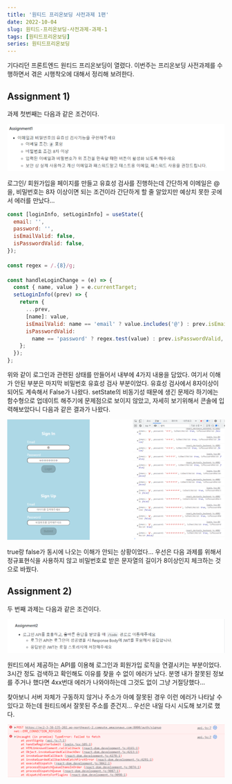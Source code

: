 ```yaml
---
title: '원티드 프리온보딩 사전과제 1편'
date: 2022-10-04
slug: 원티드-프리온보딩-사전과제-과제-1
tags: [원티드프리온보딩]
series: 원티드프리온보딩
---
```


기다리던 프론트엔드 원티드 프리온보딩이 열렸다. 이번주는 프리온보딩 사전과제를 수행하면서 겪은 시행착오에 대해서 정리해 보려한다.

## Assignment 1)

과제 첫번째는 다음과 같은 조건이다.

![첫번째 과제](assignment1.png)

로그인/ 회원가입을 페이지를 만들고 유효성 검사를 진행하는데 간단하게 이메일은 @을, 비밀번호는 8자 이상이면 되는 조건이라 간단하게 할 줄 알았지만 예상치 못한 곳에서 에러를 만났다...

```javascript
const [loginInfo, setLoginInfo] = useState({
  email: '',
  password: '',
  isEmailValid: false,
  isPasswordValid: false,
});

const regex = /.{8}/g;

const handleLoginChange = (e) => {
  const { name, value } = e.currentTarget;
  setLoginInfo((prev) => {
    return {
      ...prev,
      [name]: value,
      isEmailValid: name == 'email' ? value.includes('@') : prev.isEmailValid,
      isPasswordValid:
        name == 'password' ? regex.test(value) : prev.isPasswordValid,
    };
  });
};
```

위와 같이 로그인과 관련된 상태를 만들어서 내부에 4가지 내용을 담았다. 여기서 이해가 안된 부분은 마지막 비밀번호 유효성 검사 부분이었다. 유효성 검사에서 8자이상이 되어도 계속해서 False가 나왔다. setState의 비동기성 때문에 생긴 문제라 하기에는 함수형으로 업데이트 해주기에 문제점으로 보이지 않았고, 자세히 보기위해서 콘솔에 입력해보았다니 다음과 같은 결과가 나왔다.

![화면](화면.PNG)

true랑 false가 동시에 나오는 이해가 안되는 상황이었다... 우선은 다음 과제를 위해서 정규표현식을 사용하지 않고 비밀번호로 받은 문자열의 길이가 8이상인지 체크하는 것으로 바꿨다.

## Assignment 2)

두 번째 과제는 다음과 같은 조건이다.

![두번째과제](assignment2.png)

원티드에서 제공하는 API를 이용해 로그인과 회원가입 로직을 연결시키는 부분이었다. 3시간 정도 검색하고 확인해도 이유를 찾을 수 없이 에러가 났다. 분명 내가 잘못된 정보를 주거나 했다면 4xx번대 에러가 나와야하는데 그것도 없이 그냥 거절당했다...

찾아보니 서버 자체가 구동하지 않거나 주소가 아예 잘못된 경우 이런 에러가 나타날 수 있다고 하는데 원티드에서 잘못된 주소를 준건지... 우선은 내일 다시 시도해 보기로 했다.

![error](error.png)
